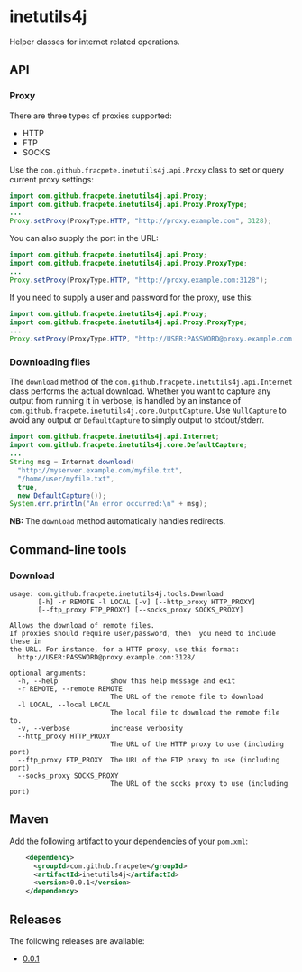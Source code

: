 # inetutils4j
Helper classes for internet related operations.

## API

### Proxy
There are three types of proxies supported:
* HTTP
* FTP
* SOCKS

Use the `com.github.fracpete.inetutils4j.api.Proxy` class to set or query 
current proxy settings:

```java
import com.github.fracpete.inetutils4j.api.Proxy;
import com.github.fracpete.inetutils4j.api.Proxy.ProxyType;
...
Proxy.setProxy(ProxyType.HTTP, "http://proxy.example.com", 3128);
``` 

You can also supply the port in the URL:

```java
import com.github.fracpete.inetutils4j.api.Proxy;
import com.github.fracpete.inetutils4j.api.Proxy.ProxyType;
...
Proxy.setProxy(ProxyType.HTTP, "http://proxy.example.com:3128");
``` 

If you need to supply a user and password for the proxy, use this:

```java
import com.github.fracpete.inetutils4j.api.Proxy;
import com.github.fracpete.inetutils4j.api.Proxy.ProxyType;
...
Proxy.setProxy(ProxyType.HTTP, "http://USER:PASSWORD@proxy.example.com:3128");
``` 


### Downloading files

The `download` method of the `com.github.fracpete.inetutils4j.api.Internet`
class performs the actual download. Whether you want to capture any output
from running it in verbose, is handled by an instance of 
`com.github.fracpete.inetutils4j.core.OutputCapture`. Use `NullCapture`
to avoid any output or `DefaultCapture` to simply output to stdout/stderr.

```java
import com.github.fracpete.inetutils4j.api.Internet;
import com.github.fracpete.inetutils4j.core.DefaultCapture;
...
String msg = Internet.download(
  "http://myserver.example.com/myfile.txt",
  "/home/user/myfile.txt",
  true,
  new DefaultCapture());
System.err.println("An error occurred:\n" + msg);
```

**NB:** The `download` method automatically handles redirects.

## Command-line tools

### Download
```
usage: com.github.fracpete.inetutils4j.tools.Download
       [-h] -r REMOTE -l LOCAL [-v] [--http_proxy HTTP_PROXY]
       [--ftp_proxy FTP_PROXY] [--socks_proxy SOCKS_PROXY]

Allows the download of remote files.
If proxies should require user/password, then  you need to include these in
the URL. For instance, for a HTTP proxy, use this format:
  http://USER:PASSWORD@proxy.example.com:3128/

optional arguments:
  -h, --help             show this help message and exit
  -r REMOTE, --remote REMOTE
                         The URL of the remote file to download
  -l LOCAL, --local LOCAL
                         The local file to download the remote file to.
  -v, --verbose          increase verbosity
  --http_proxy HTTP_PROXY
                         The URL of the HTTP proxy to use (including port)
  --ftp_proxy FTP_PROXY  The URL of the FTP proxy to use (including port)
  --socks_proxy SOCKS_PROXY
                         The URL of the socks proxy to use (including port)
```

## Maven

Add the following artifact to your dependencies of your `pom.xml`:

```xml
    <dependency>
      <groupId>com.github.fracpete</groupId>
      <artifactId>inetutils4j</artifactId>
      <version>0.0.1</version>
    </dependency>
```

## Releases

The following releases are available:

* [0.0.1](https://github.com/fracpete/inetutils4j/releases/download/inetutils4j-0.0.1/inetutils4j-0.0.1-spring-boot.jar)

